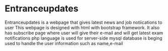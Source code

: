 # Entranceupdates
Entranceupdates is a webpage that gives latest news and job notiications to user
This webpage is designed with html with bootstrap framework.
It also has subscribe page where user will give their e-mail and will get latest exam notifications
php language is used for server-side
mysql database is beging used to handle the user information such as name,e-mail
